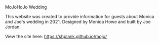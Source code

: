 MoJoHoJo Wedding

This website was created to provide information for guests about Monica and Joe's wedding in 2021. Designed by Monica Howe and built by Joe Jordan.

View the site here: https://shplank.github.io/mojo/
